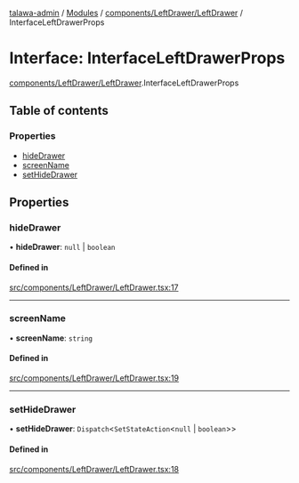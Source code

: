 [talawa-admin](../README.md) / [Modules](../modules.md) / [components/LeftDrawer/LeftDrawer](../modules/components_LeftDrawer_LeftDrawer.md) / InterfaceLeftDrawerProps

# Interface: InterfaceLeftDrawerProps

[components/LeftDrawer/LeftDrawer](../modules/components_LeftDrawer_LeftDrawer.md).InterfaceLeftDrawerProps

## Table of contents

### Properties

- [hideDrawer](components_LeftDrawer_LeftDrawer.InterfaceLeftDrawerProps.md#hidedrawer)
- [screenName](components_LeftDrawer_LeftDrawer.InterfaceLeftDrawerProps.md#screenname)
- [setHideDrawer](components_LeftDrawer_LeftDrawer.InterfaceLeftDrawerProps.md#sethidedrawer)

## Properties

### hideDrawer

• **hideDrawer**: ``null`` \| `boolean`

#### Defined in

[src/components/LeftDrawer/LeftDrawer.tsx:17](https://github.com/Hasnain01-hub/talawa-admin/blob/e186ed2/src/components/LeftDrawer/LeftDrawer.tsx#L17)

___

### screenName

• **screenName**: `string`

#### Defined in

[src/components/LeftDrawer/LeftDrawer.tsx:19](https://github.com/Hasnain01-hub/talawa-admin/blob/e186ed2/src/components/LeftDrawer/LeftDrawer.tsx#L19)

___

### setHideDrawer

• **setHideDrawer**: `Dispatch`\<`SetStateAction`\<``null`` \| `boolean`\>\>

#### Defined in

[src/components/LeftDrawer/LeftDrawer.tsx:18](https://github.com/Hasnain01-hub/talawa-admin/blob/e186ed2/src/components/LeftDrawer/LeftDrawer.tsx#L18)
